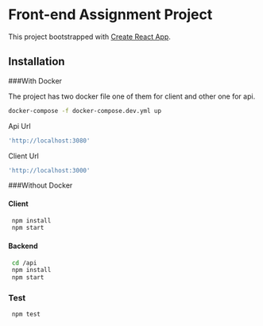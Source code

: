 # Front-end Assignment Project

This project bootstrapped with [Create React App](https://github.com/facebook/create-react-app).
## Installation

###With Docker

The project has two docker file one of them for client and other one for api.

```bash
docker-compose -f docker-compose.dev.yml up
```

Api Url
```bash
'http://localhost:3080'
```

Client Url
```bash
'http://localhost:3000'
```

###Without Docker

#### Client
```bash
 npm install
 npm start
```
#### Backend
```bash
 cd /api
 npm install
 npm start
```
### Test
```bash
 npm test
```
